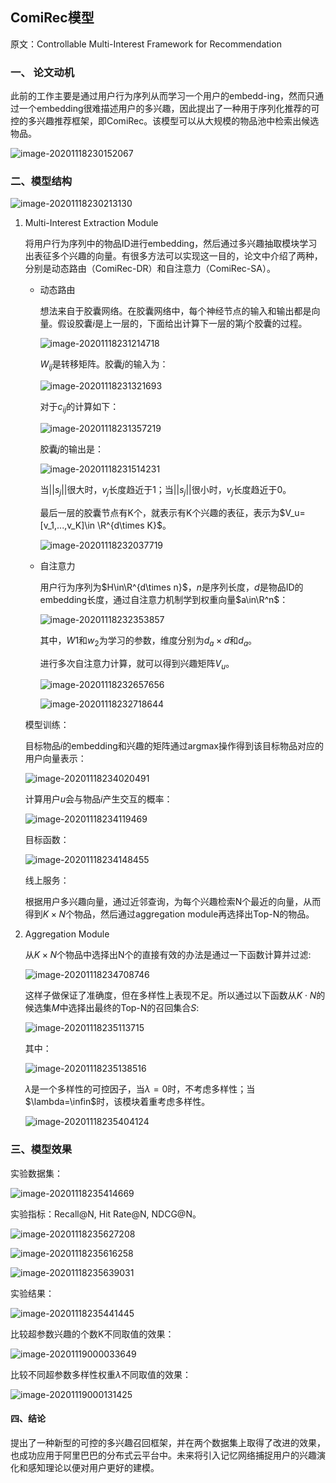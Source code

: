 ## ComiRec模型

<p>原文：<a href="https://arxiv.org/pdf/2005.09347.pdf" style="text-decoration:none">Controllable Multi-Interest Framework for Recommendation</a></p>

### 一、 论文动机

此前的工作主要是通过用户行为序列从而学习一个用户的embedd-ing，然而只通过一个embedding很难描述用户的多兴趣，因此提出了一种用于序列化推荐的可控的多兴趣推荐框架，即ComiRec。该模型可以从大规模的物品池中检索出候选物品。

![image-20201118230152067](../fig/image-20201118230152067.png)

### 二、模型结构

![image-20201118230213130](../fig/image-20201118230213130.png)

1. Multi-Interest Extraction Module

   将用户行为序列中的物品ID进行embedding，然后通过多兴趣抽取模块学习出表征多个兴趣的向量。有很多方法可以实现这一目的，论文中介绍了两种，分别是动态路由（ComiRec-DR）和自注意力（ComiRec-SA）。

   - 动态路由

     想法来自于胶囊网络。在胶囊网络中，每个神经节点的输入和输出都是向量。假设胶囊$i$是上一层的，下面给出计算下一层的第$j$个胶囊的过程。

     ![image-20201118231214718](../fig/image-20201118231214718.png)

     $W_{ij}$是转移矩阵。胶囊$j$的输入为：

     ![image-20201118231321693](../fig/image-20201118231321693.png)

     对于$c_{ij}$的计算如下：

     ![image-20201118231357219](../fig/image-20201118231357219.png)

     胶囊$j$的输出是：

     ![image-20201118231514231](../fig/image-20201118231514231.png)

     当$||s_j||$很大时，$v_j$长度趋近于1；当$||s_j||$很小时，$v_j$长度趋近于0。

     最后一层的胶囊节点有K个，就表示有K个兴趣的表征，表示为$V_u=[v_1,...,v_K]\in \R^{d\times K}$。

     ![image-20201118232037719](../fig/image-20201118232037719.png)

   - 自注意力

     用户行为序列为$H\in\R^{d\times n}$，$n$是序列长度，$d$是物品ID的embedding长度，通过自注意力机制学到权重向量$a\in\R^n$：

     ![image-20201118232353857](../fig/image-20201118232353857.png)

     其中，$W1$和$w_2$为学习的参数，维度分别为$d_a \times d$和$d_a$。

     进行多次自注意力计算，就可以得到兴趣矩阵$V_u$。

     ![image-20201118232657656](../fig/image-20201118232657656.png)

     ![image-20201118232718644](../fig/image-20201118232718644.png)

   模型训练：

   目标物品$i$的embedding和兴趣的矩阵通过argmax操作得到该目标物品对应的用户向量表示：

   ![image-20201118234020491](../fig/image-20201118234020491.png)

   计算用户$u$会与物品$i$产生交互的概率：

   ![image-20201118234119469](../fig/image-20201118234119469.png)

   目标函数：

   ![image-20201118234148455](../fig/image-20201118234148455.png)

   线上服务：

   根据用户多兴趣向量，通过近邻查询，为每个兴趣检索N个最近的向量，从而得到$K\times N$个物品，然后通过aggregation module再选择出Top-N的物品。

2. Aggregation Module

   从$K\times N$个物品中选择出N个的直接有效的办法是通过一下函数计算并过滤:

   ![image-20201118234708746](../fig/image-20201118234708746.png)

   这样子做保证了准确度，但在多样性上表现不足。所以通过以下函数从$K \cdot N$的候选集$M$中选择出最终的Top-N的召回集合$S$:

   ![image-20201118235113715](../fig/image-20201118235113715.png)

   其中：

   ![image-20201118235138516](../fig/image-20201118235138516.png)

   $\lambda$是一个多样性的可控因子，当$\lambda=0$时，不考虑多样性；当$\lambda=\infin$时，该模块着重考虑多样性。

   ![image-20201118235404124](../fig/image-20201118235404124.png)

### 三、模型效果

实验数据集：

![image-20201118235414669](../fig/image-20201118235414669.png)

实验指标：Recall@N, Hit Rate@N, NDCG@N。

![image-20201118235627208](../fig/image-20201118235627208.png)

![image-20201118235616258](../fig/image-20201118235616258.png)

![image-20201118235639031](../fig/image-20201118235639031.png)

实验结果：

![image-20201118235441445](../fig/image-20201118235441445.png)

比较超参数兴趣的个数K不同取值的效果：

![image-20201119000033649](../fig/image-20201119000033649.png)

比较不同超参数多样性权重$\lambda$不同取值的效果：

![image-20201119000131425](../fig/image-20201119000131425.png)

#### 四、结论

提出了一种新型的可控的多兴趣召回框架，并在两个数据集上取得了改进的效果，也成功应用于阿里巴巴的分布式云平台中。未来将引入记忆网络捕捉用户的兴趣演化和感知理论以便对用户更好的建模。
